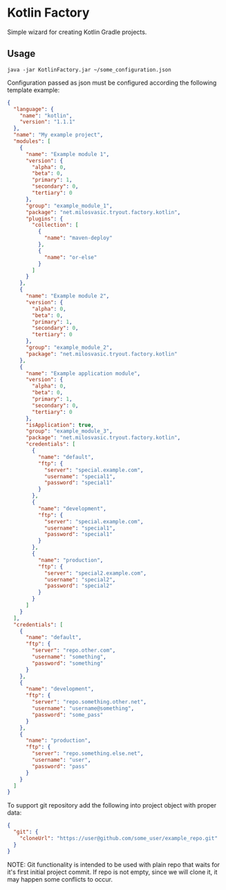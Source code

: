 # Kotlin Factory
Simple wizard for creating Kotlin Gradle projects.

## Usage
```
java -jar KotlinFactory.jar ~/some_configuration.json
```
Configuration passed as json must be configured according the following template example:
```json
{
  "language": {
    "name": "kotlin",
    "version": "1.1.1"
  },
  "name": "My example project",
  "modules": [
    {
      "name": "Example module 1",
      "version": {
        "alpha": 0,
        "beta": 0,
        "primary": 1,
        "secondary": 0,
        "tertiary": 0
      },
      "group": "example_module_1",
      "package": "net.milosvasic.tryout.factory.kotlin",
      "plugins": {
        "collection": [
          {
            "name": "maven-deploy"
          },
          {
            "name": "or-else"
          }
        ]
      }
    },
    {
      "name": "Example module 2",
      "version": {
        "alpha": 0,
        "beta": 0,
        "primary": 1,
        "secondary": 0,
        "tertiary": 0
      },
      "group": "example_module_2",
      "package": "net.milosvasic.tryout.factory.kotlin"
    },
    {
      "name": "Example application module",
      "version": {
        "alpha": 0,
        "beta": 0,
        "primary": 1,
        "secondary": 0,
        "tertiary": 0
      },
      "isApplication": true,
      "group": "example_module_3",
      "package": "net.milosvasic.tryout.factory.kotlin",
      "credentials": [
        {
          "name": "default",
          "ftp": {
            "server": "special.example.com",
            "username": "special1",
            "password": "special1"
          }
        },
        {
          "name": "development",
          "ftp": {
            "server": "special.example.com",
            "username": "special1",
            "password": "special1"
          }
        },
        {
          "name": "production",
          "ftp": {
            "server": "special2.example.com",
            "username": "special2",
            "password": "special2"
          }
        }
      ]
    }
  ],
  "credentials": [
    {
      "name": "default",
      "ftp": {
        "server": "repo.other.com",
        "username": "something",
        "password": "something"
      }
    },
    {
      "name": "development",
      "ftp": {
        "server": "repo.something.other.net",
        "username": "username@something",
        "password": "some_pass"
      }
    },
    {
      "name": "production",
      "ftp": {
        "server": "repo.something.else.net",
        "username": "user",
        "password": "pass"
      }
    }
  ]
}
```
To support git repository add the following into project object with proper data:
```json
{
  "git": {
    "cloneUrl": "https://user@github.com/some_user/example_repo.git"
  }
}
```
NOTE: Git functionality is intended to be used with plain repo that waits for it's first initial project commit.
If repo is not empty, since we will clone it, it may happen some conflicts to occur. 
